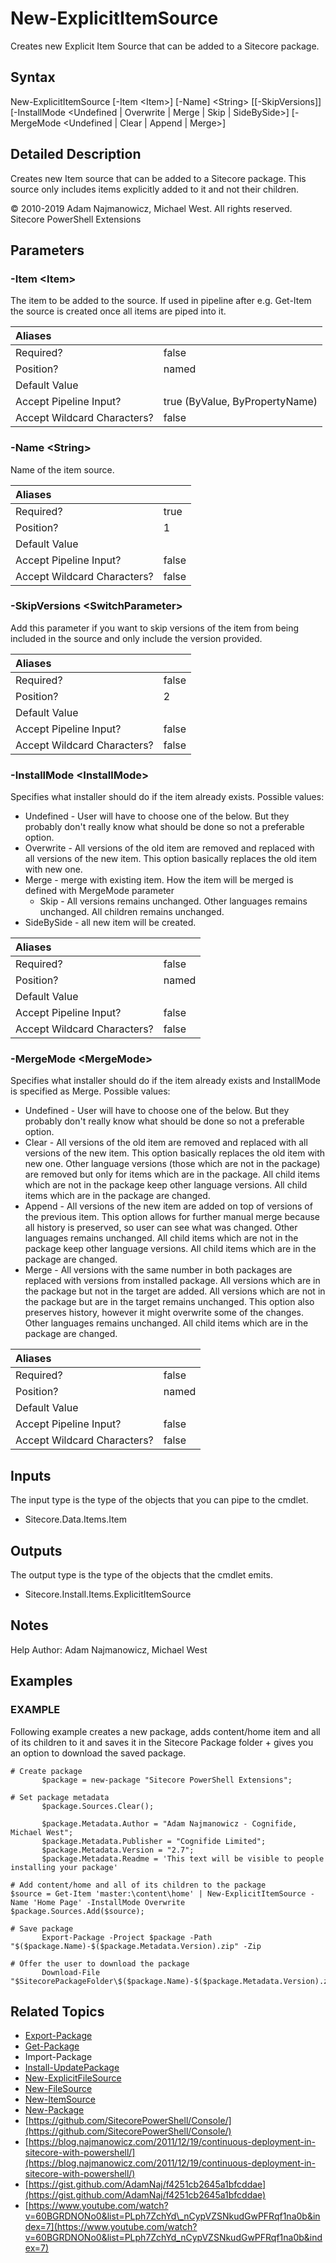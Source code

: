 # New-ExplicitItemSource

Creates new Explicit Item Source that can be added to a Sitecore package.

## Syntax

New-ExplicitItemSource \[-Item &lt;Item&gt;\] \[-Name\] &lt;String&gt; \[\[-SkipVersions\]\] \[-InstallMode &lt;Undefined \| Overwrite \| Merge \| Skip \| SideBySide&gt;\] \[-MergeMode &lt;Undefined \| Clear \| Append \| Merge&gt;\]

## Detailed Description

Creates new Item source that can be added to a Sitecore package. This source only includes items explicitly added to it and not their children.

© 2010-2019 Adam Najmanowicz, Michael West. All rights reserved. Sitecore PowerShell Extensions

## Parameters

### -Item  &lt;Item&gt;

The item to be added to the source. If used in pipeline after e.g. Get-Item the source is created once all items are piped into it.

| Aliases |  |
| :--- | :--- |
| Required? | false |
| Position? | named |
| Default Value |  |
| Accept Pipeline Input? | true \(ByValue, ByPropertyName\) |
| Accept Wildcard Characters? | false |

### -Name  &lt;String&gt;

Name of the item source.

| Aliases |  |
| :--- | :--- |
| Required? | true |
| Position? | 1 |
| Default Value |  |
| Accept Pipeline Input? | false |
| Accept Wildcard Characters? | false |

### -SkipVersions  &lt;SwitchParameter&gt;

Add this parameter if you want to skip versions of the item from being included in the source and only include the version provided.

| Aliases |  |
| :--- | :--- |
| Required? | false |
| Position? | 2 |
| Default Value |  |
| Accept Pipeline Input? | false |
| Accept Wildcard Characters? | false |

### -InstallMode  &lt;InstallMode&gt;

Specifies what installer should do if the item already exists. Possible values:

* Undefined - User will have to choose one of the below. But they probably don't really know what should be done so not a preferable option.
* Overwrite - All versions of the old item are removed and replaced with all versions of the new item. This option basically replaces the old item with new one.
* Merge - merge with existing item. How the item will be merged is defined with MergeMode parameter
  * Skip - All versions remains unchanged. Other languages remains unchanged. All children remains unchanged.
* SideBySide - all new item will be created. 

| Aliases |  |
| :--- | :--- |
| Required? | false |
| Position? | named |
| Default Value |  |
| Accept Pipeline Input? | false |
| Accept Wildcard Characters? | false |

### -MergeMode  &lt;MergeMode&gt;

Specifies what installer should do if the item already exists and InstallMode is specified as Merge. Possible values:

* Undefined - User will have to choose one of the below. But they probably don't really know what should be done so not a preferable option.
* Clear - All versions of the old item are removed and replaced with all versions of the new item. This option basically replaces the old item with new one. Other language versions \(those which are not in the package\) are removed but only for items which are in the package. All child items which are not in the package keep other language versions. All child items which are in the package are changed.
* Append - All versions of the new item are added on top of versions of the previous item. This option allows for further manual merge because all history is preserved, so user can see what was changed. Other languages remains unchanged. All child items which are not in the package keep other language versions. All child items which are in the package are changed.
* Merge - All versions with the same number in both packages are replaced with versions from installed package. All versions which are in the package but not in the target are added. All versions which are not in the package but are in the target remains unchanged. This option also preserves history, however it might overwrite some of the changes. Other languages remains unchanged. All child items which are in the package are changed. 

| Aliases |  |
| :--- | :--- |
| Required? | false |
| Position? | named |
| Default Value |  |
| Accept Pipeline Input? | false |
| Accept Wildcard Characters? | false |

## Inputs

The input type is the type of the objects that you can pipe to the cmdlet.

* Sitecore.Data.Items.Item 

## Outputs

The output type is the type of the objects that the cmdlet emits.

* Sitecore.Install.Items.ExplicitItemSource 

## Notes

Help Author: Adam Najmanowicz, Michael West

## Examples

### EXAMPLE

Following example creates a new package, adds content/home item and all of its children to it and saves it in the Sitecore Package folder + gives you an option to download the saved package.

```text
# Create package
       $package = new-package "Sitecore PowerShell Extensions";

# Set package metadata
       $package.Sources.Clear();

       $package.Metadata.Author = "Adam Najmanowicz - Cognifide, Michael West";
       $package.Metadata.Publisher = "Cognifide Limited";
       $package.Metadata.Version = "2.7";
       $package.Metadata.Readme = 'This text will be visible to people installing your package'

# Add content/home and all of its children to the package
$source = Get-Item 'master:\content\home' | New-ExplicitItemSource -Name 'Home Page' -InstallMode Overwrite
$package.Sources.Add($source);

# Save package
       Export-Package -Project $package -Path "$($package.Name)-$($package.Metadata.Version).zip" -Zip

# Offer the user to download the package
       Download-File "$SitecorePackageFolder\$($package.Name)-$($package.Metadata.Version).zip"
```

## Related Topics

* [Export-Package](export-package.md)
* [Get-Package](get-package.md)
* Import-Package
* [Install-UpdatePackage](install-updatepackage.md)
* [New-ExplicitFileSource](new-explicitfilesource.md)
* [New-FileSource](new-filesource.md)
* [New-ItemSource](new-itemsource.md)
* [New-Package](new-package.md)
* [https://github.com/SitecorePowerShell/Console/](https://github.com/SitecorePowerShell/Console/) 
* [https://blog.najmanowicz.com/2011/12/19/continuous-deployment-in-sitecore-with-powershell/](https://blog.najmanowicz.com/2011/12/19/continuous-deployment-in-sitecore-with-powershell/) 
* [https://gist.github.com/AdamNaj/f4251cb2645a1bfcddae](https://gist.github.com/AdamNaj/f4251cb2645a1bfcddae) 
* [https://www.youtube.com/watch?v=60BGRDNONo0&list=PLph7ZchYd\_nCypVZSNkudGwPFRqf1na0b&index=7](https://www.youtube.com/watch?v=60BGRDNONo0&list=PLph7ZchYd_nCypVZSNkudGwPFRqf1na0b&index=7) 

